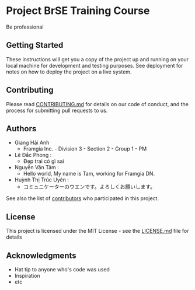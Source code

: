 ﻿# Project BrSE Training Course

Be professional 

## Getting Started

These instructions will get you a copy of the project up and running on your local machine for development and testing purposes. See deployment for notes on how to deploy the project on a live system.

## Contributing

Please read [CONTRIBUTING.md](https://gist.github.com/PurpleBooth/b24679402957c63ec426) for details on our code of conduct, and the process for submitting pull requests to us.

## Authors

* Giang Hải Anh
  * Framgia Inc. - Division 3 - Section 2 - Group 1 - PM 
* Lê Đắc Phong :
  * Đẹp trai có gì sai
* Nguyễn Văn Tâm :
  * Hello world, My name is Tam, working for Framgia DN.
* Huỳnh Thị Trúc Uyên :
  * コミュニケーターのウエンです。よろしくお願いします。

See also the list of [contributors](https://github.com/your/project/contributors) who participated in this project.

## License

This project is licensed under the MIT License - see the [LICENSE.md](LICENSE.md) file for details

## Acknowledgments

* Hat tip to anyone who's code was used
* Inspiration
* etc

